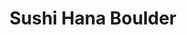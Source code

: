 ---
layout: place
title: Sushi Hana Boulder
permalink: /colorado/boulder/sushi-hana-boulder.html
stateAbbr: CO
stateName: Colorado
cityName: Boulder
seo:
  type: restaurant
  links: null
place_id: ChIJ__px7DDsa4cRGWV9PGYYhW4
photos:
  - name: >-
      places/ChIJ__px7DDsa4cRGWV9PGYYhW4/photos/AeeoHcJbLK5Bhe4PfInng1qpGcKtmXdUw9RzEWZJbmJE885PVnBW0nhFfAzv3AyEu8zf1eC4lJC-vemI71cAZWR6rxv3bg6Gy0ltNgdqBNwLz_GUCzvYNu2jXkJdXcJmZKA2u6Lx36pEc3rd6YO10sxeRaue_LPZRhLAaU1DqWB78VcDVkhPqLaYcqllS-YPEiGP7tRIykeL8kf3T-vjHOzxcV0ZfZo9yHW7mPldyuzRqa8GB9N81n1sE38x46ZXEj11jBruYkue_l5Grz9VTX5uRDtCTI_2rCXuE8LB67E07E4
    widthPx: 3024
    heightPx: 4032
    authorAttributions:
      - displayName: Sushi Hana Boulder
        uri: https://maps.google.com/maps/contrib/116014101032633912126
        photoUri: >-
          https://lh3.googleusercontent.com/a-/ALV-UjVlI9AMq2ZlV_2XeQmTv9DdyAE7iO29RPvoo3AI1gjwvZdgsA=s100-p-k-no-mo
    flagContentUri: >-
      https://www.google.com/local/imagery/report/?cb_client=maps_api_places.places_api&image_key=!1e10!2sAF1QipPuYR5iQFkHtzcIPHQIRRsvYj9-u1FyuvN8Oh4&hl=en-US
    googleMapsUri: >-
      https://www.google.com/maps/place//data=!3m4!1e2!3m2!1sAF1QipPuYR5iQFkHtzcIPHQIRRsvYj9-u1FyuvN8Oh4!2e10!4m2!3m1!1s0x876bec30ec71faff:0x6e8518663c7d6519
  - name: >-
      places/ChIJ__px7DDsa4cRGWV9PGYYhW4/photos/AeeoHcLo8hWbphaLMgTzU6AI-7NxCQEDWBWvF0dp-M9wyyN00iUUupONZyIUENPJ5GUlGJwIgwajPf8FGncNq2av6FqacjMBzyPWYgGkPYpMOfta7S1AEEb6cQYCuCbWIiB9nWl0G24x4gurEg9ExLrnT8MzTCkGtkYGLzmiWIzj_ugvJLVSNBcFpxQU0f-jFmxsLfjsqi3rujMuBKTXcrCuHtgps-jypwFSfU1FuyyqNIThyWwagYt6t4gbyjLywJ0lisy7zTC7ITkFRGYujUWd_w6Ic_hAbagKtdRBnIv4W1U
    widthPx: 894
    heightPx: 746
    authorAttributions:
      - displayName: Sushi Hana Boulder
        uri: https://maps.google.com/maps/contrib/116014101032633912126
        photoUri: >-
          https://lh3.googleusercontent.com/a-/ALV-UjVlI9AMq2ZlV_2XeQmTv9DdyAE7iO29RPvoo3AI1gjwvZdgsA=s100-p-k-no-mo
    flagContentUri: >-
      https://www.google.com/local/imagery/report/?cb_client=maps_api_places.places_api&image_key=!1e10!2sAF1QipPLDGRw7CtRDPOAPCuywmBGo_tB3nYpsvk8t4I&hl=en-US
    googleMapsUri: >-
      https://www.google.com/maps/place//data=!3m4!1e2!3m2!1sAF1QipPLDGRw7CtRDPOAPCuywmBGo_tB3nYpsvk8t4I!2e10!4m2!3m1!1s0x876bec30ec71faff:0x6e8518663c7d6519
  - name: >-
      places/ChIJ__px7DDsa4cRGWV9PGYYhW4/photos/AeeoHcJEgoN2qyof9VeLfOb4miHAoeX9rYixS_X6zASfEA7UYkUzFg99Biq4btb1D9lGtgoqQ3ei9Uu62ZnqK7HVjF9TIUnW63q3urzXKwFUN1c-lE0jsYm3WJMdj0_xUUg25fXQSz2Ol_fgZcIdTKP713We8QHVCufe6VSrP6JnkxYyvjpKg9REYc7-J3J9xqrwV7B-99gZxMT0z8CljgOPKvc-UrLvyYUgXnUXOwfQYZuU-kdDYWRT8ltcPMN5p1lRJvSNkZhslcymWTxAM-r5QG_-GOZAd_pxYWYhdqfGPadmQ6kmF_G69vc7YbQHWVfbShULabSMnqfrBsXxL2OjYAQGOY1wbEMKLb6o7Z0LJrri46SdNDE5QWhc8NjoeERzAAoq1lc8oFV0BU3oCwuMKrrbi9T7uU4SYb4SIWCQLD4
    widthPx: 4032
    heightPx: 3024
    authorAttributions:
      - displayName: Ivy Yang
        uri: https://maps.google.com/maps/contrib/100495399653968022957
        photoUri: >-
          https://lh3.googleusercontent.com/a/ACg8ocK6o4B-XXJz34mH-A_65kKtwDWUPPZNPLcllY8lkX2esseMIw=s100-p-k-no-mo
    flagContentUri: >-
      https://www.google.com/local/imagery/report/?cb_client=maps_api_places.places_api&image_key=!1e10!2sCIHM0ogKEICAgIDJh4T0PQ&hl=en-US
    googleMapsUri: >-
      https://www.google.com/maps/place//data=!3m4!1e2!3m2!1sCIHM0ogKEICAgIDJh4T0PQ!2e10!4m2!3m1!1s0x876bec30ec71faff:0x6e8518663c7d6519
  - name: >-
      places/ChIJ__px7DDsa4cRGWV9PGYYhW4/photos/AeeoHcL6ViLSF15g2RjsftxLJlWOR_kESNgDr9bv39S8Yco7RqhU_uUqesLsCaEENytDsSlrjYKz4pchh3zwNpVoiyCLrBQVnWPUGSUtQ8U_bUxnJMjMppBnSR4fqT3LD3FwpPpcTiMl4ki8M_YVM-9a8qsUg7jAA8uwP01v4qZLv9Y2109uuI2PJKFt0IR5MvNjnwOH7q9cZ5XMz6dhAhkH7uxvLs6y0SXkv97kYUZsP9OmJYSy2EptztwxtCjlD6a-kwh8RDAT7ModX9Beryi6jSSb4RSHQqGAAJU94p5x-dnmmMPpbdlWv5TjIXD8fZM24l0POkhoeCcyy9FxFekUEyoi42DEPSxE533hr-7g5bNk303YVwfd-zoVzbD3XZ2ZmjhiuDCxZreqlYjsVpi97b5kBaRtALi4lGeldAx04sRWYNejFXYuP_xUKzTEk0t5
    widthPx: 4800
    heightPx: 3600
    authorAttributions:
      - displayName: pomo doro
        uri: https://maps.google.com/maps/contrib/111232373321264011051
        photoUri: >-
          https://lh3.googleusercontent.com/a-/ALV-UjVcit6kEzBGz8V6iFZdE6YTlgiBaGJUOND-fIrLFG22E7rLMS2eRw=s100-p-k-no-mo
    flagContentUri: >-
      https://www.google.com/local/imagery/report/?cb_client=maps_api_places.places_api&image_key=!1e10!2sCIABIhAGbwPTTyMzXmfQRD8ABdCA&hl=en-US
    googleMapsUri: >-
      https://www.google.com/maps/place//data=!3m4!1e2!3m2!1sCIABIhAGbwPTTyMzXmfQRD8ABdCA!2e10!4m2!3m1!1s0x876bec30ec71faff:0x6e8518663c7d6519
  - name: >-
      places/ChIJ__px7DDsa4cRGWV9PGYYhW4/photos/AeeoHcIxQlv5QBpnVf_EQTqvPq039h2ZCnuJu6wdGse7R94MRaZWVjmBf2v_IF06IqILFn-QAEhYDq4A4ZBshmCPl_ZT14ddBz1SQvk5RsjhYlUKqZKNrLRM8ejNd9hy0CJh4qUxwJ_LOvL4cnAnSSnoAWpUdjsQWPddZvJS7HX6wvtHw3X9Q9x8YxQ9XO9oKptqbI4ifLAS9CL5_Z2X7ByjlouaiToGQ7_xKocYwtSA62oYx5-CjgTzWrtbBiuDwppGI8pp0r-xp4HgqZd7aT8hqMyarR9JkjxJBXvmxfNtFGo
    widthPx: 962
    heightPx: 962
    authorAttributions:
      - displayName: Sushi Hana Boulder
        uri: https://maps.google.com/maps/contrib/116014101032633912126
        photoUri: >-
          https://lh3.googleusercontent.com/a-/ALV-UjVlI9AMq2ZlV_2XeQmTv9DdyAE7iO29RPvoo3AI1gjwvZdgsA=s100-p-k-no-mo
    flagContentUri: >-
      https://www.google.com/local/imagery/report/?cb_client=maps_api_places.places_api&image_key=!1e10!2sAF1QipPi6MFI9S0fnALkDdlWzjoY4McKZ9suwttaaV8&hl=en-US
    googleMapsUri: >-
      https://www.google.com/maps/place//data=!3m4!1e2!3m2!1sAF1QipPi6MFI9S0fnALkDdlWzjoY4McKZ9suwttaaV8!2e10!4m2!3m1!1s0x876bec30ec71faff:0x6e8518663c7d6519
  - name: >-
      places/ChIJ__px7DDsa4cRGWV9PGYYhW4/photos/AeeoHcIBvyFQ_h6z4_hFw30loBYm3tniACE5T1Ezlf1q6n-_J6CU6MuWA2YoyE-xU8ovNGHnUYC09EpD7ygIe9AH1U3aRsF8Cl7vcZG8uhlqMHw1dMvFrWsyQF1N9X4dCvvJCx4Y3s8fTu3FUOfx5shhDl3D1aKWnzggvWscV8NIIEgvg7x3bSkZTQbfTMqFxcG4eyo0CHMIVbpA0MOrIYFw0m_390Pc6DTgKQX90vdsDMur2MxCEqfMLtKcmL8rcGY8u7zWIo1QutSEnuzTC-Fi9-Qq2L_yLGKKQcH-HvFI10Y
    widthPx: 4032
    heightPx: 3024
    authorAttributions:
      - displayName: Sushi Hana Boulder
        uri: https://maps.google.com/maps/contrib/116014101032633912126
        photoUri: >-
          https://lh3.googleusercontent.com/a-/ALV-UjVlI9AMq2ZlV_2XeQmTv9DdyAE7iO29RPvoo3AI1gjwvZdgsA=s100-p-k-no-mo
    flagContentUri: >-
      https://www.google.com/local/imagery/report/?cb_client=maps_api_places.places_api&image_key=!1e10!2sAF1QipOUfFvrdRgtWTCn1yejKuOy2nQ7GEpMvbCXhO0&hl=en-US
    googleMapsUri: >-
      https://www.google.com/maps/place//data=!3m4!1e2!3m2!1sAF1QipOUfFvrdRgtWTCn1yejKuOy2nQ7GEpMvbCXhO0!2e10!4m2!3m1!1s0x876bec30ec71faff:0x6e8518663c7d6519
  - name: >-
      places/ChIJ__px7DDsa4cRGWV9PGYYhW4/photos/AeeoHcKLMvjMkWxXe1qYS1Y3dD1v4BXv2nVAvr9JZcsKBndTmuI3VKixEPcS1SPSiBPzag9QA3OZ6_2-hRFp4Ly64q0-nWzI8sPVrfEPbBrAi9gY3ia3CzsIvAQRV6NKy5r3Rd84hGIx1DyuJQQjjPyUkxebUxFFlTlRZKuMHgsurmgGg5VNiu4Zxdlrev4MapTrfxTWnGUfea0xDOzhxiqeGgArF-NUunEgE4w35EKJt6y1O2Hj6ouekrBL9ieZAjbMCWVRtgPDIsOesDSu1Qr-cGKN80fK2XpsS1KOMBPITWOoc3oYfgM8Qr6xm52kRR_OUiQQvs8lpn8VRT2C45p-PxCrCNx5x2lte8rPZPLB2p6LsBgNC-qh10AOyIBluoRZdj_OFUAssVPTEMUwM76mzuCXoBqBVteSFfrA2gVyWyU
    widthPx: 3024
    heightPx: 4032
    authorAttributions:
      - displayName: Sushi Hana
        uri: https://maps.google.com/maps/contrib/117095053162136475231
        photoUri: >-
          https://lh3.googleusercontent.com/a-/ALV-UjUzTX-seHMlDtii7tkNVYl9n1X4rqCAyerax1Z_KG-0Lra_xjzx=s100-p-k-no-mo
    flagContentUri: >-
      https://www.google.com/local/imagery/report/?cb_client=maps_api_places.places_api&image_key=!1e10!2sCIHM0ogKEICAgIDzyKH-YA&hl=en-US
    googleMapsUri: >-
      https://www.google.com/maps/place//data=!3m4!1e2!3m2!1sCIHM0ogKEICAgIDzyKH-YA!2e10!4m2!3m1!1s0x876bec30ec71faff:0x6e8518663c7d6519
  - name: >-
      places/ChIJ__px7DDsa4cRGWV9PGYYhW4/photos/AeeoHcIcWlrRgbhX9RXK5F-fe064JAtNJD9ePzcPrqaVc4s1QgiLrzljG6cn6t2aqQtsITCMaJJ6fk7p615syS-vnnYjLlKVDcbDcPU_Duo_YyQnGnp9DotxS3qA4jvnA4uv9WUv2ej3atLCHFhlTCrnBfLU2R9zNEILVIWdpSt7X6qNEIbY48a1sPLNwiqye1oI3RIygAMYwLrunY_PyyeL2gI2FNUbp-fhlPbYVXGuUWWqiKuAa2F2WE9wTvGMxJqpAWCVbPxGSvKj6i3ZMuvrrE9kLInTWpyJU4XZJBfygvuIwG4FHNdLQ58fRvwb-HyWkzibMp-QK6F4u1TMDFQfew0VZJdGJBTOo0YA_yYJ7fdBj4VK5Tr4mITnIIjP-9TSaf44HTy6ItylXsOsgEdr8X-GHeF5M_z_mIl2DAprAlQ
    widthPx: 4032
    heightPx: 3024
    authorAttributions:
      - displayName: Ivy Yang
        uri: https://maps.google.com/maps/contrib/100495399653968022957
        photoUri: >-
          https://lh3.googleusercontent.com/a/ACg8ocK6o4B-XXJz34mH-A_65kKtwDWUPPZNPLcllY8lkX2esseMIw=s100-p-k-no-mo
    flagContentUri: >-
      https://www.google.com/local/imagery/report/?cb_client=maps_api_places.places_api&image_key=!1e10!2sCIHM0ogKEICAgIDJh_iYTQ&hl=en-US
    googleMapsUri: >-
      https://www.google.com/maps/place//data=!3m4!1e2!3m2!1sCIHM0ogKEICAgIDJh_iYTQ!2e10!4m2!3m1!1s0x876bec30ec71faff:0x6e8518663c7d6519
  - name: >-
      places/ChIJ__px7DDsa4cRGWV9PGYYhW4/photos/AeeoHcKGd0N-zoT6U-SHbx1vI-0SqBlQ4iPBprdDXNITLQ8EXg6E0xYpWsWbIDZxk8IXNIDHad2zlWZNww14rdDaCEgyEDo-dLc7ap4ibnPQ-8HnV79h-SFEwWNryBLxuQHoBV8fVaU0dHVFbI-4j8J91x7XT7yqkndMQhJyidR0paEvkOjvZ1RSC0WUPdF5I-EzA_tlBkSZhYjv0u3FLAzlSYQOiVw9hMSC65qEgPBU3PhhBJqvj9Cb_C1OUCNnpoXU7o-jpNP4I-ihZYrjRxGHEyj0WWpG752kGnd9UpdCRwVK6GXqauriCKUcBAjfwZZ6zhResMz_2jtRdxBN7-X5LdWj7RV5kuxq6_TZHVgKAdlhNCnXBACCtFMjGvyo1IbunPjmvzTtYHePVQJTCVi1dzTXPVEspE1A3I1T75uDfD1INuWS
    widthPx: 4080
    heightPx: 3072
    authorAttributions:
      - displayName: Federico Javier Sánchez
        uri: https://maps.google.com/maps/contrib/117017247028419710220
        photoUri: >-
          https://lh3.googleusercontent.com/a/ACg8ocIvKhadJ-nCT1KPVAPkSE9DXbhK3tvQ7pLCRFhU7Hw7Pw8JhqA=s100-p-k-no-mo
    flagContentUri: >-
      https://www.google.com/local/imagery/report/?cb_client=maps_api_places.places_api&image_key=!1e10!2sCIHM0ogKEICAgIDL_9LbrgE&hl=en-US
    googleMapsUri: >-
      https://www.google.com/maps/place//data=!3m4!1e2!3m2!1sCIHM0ogKEICAgIDL_9LbrgE!2e10!4m2!3m1!1s0x876bec30ec71faff:0x6e8518663c7d6519
  - name: >-
      places/ChIJ__px7DDsa4cRGWV9PGYYhW4/photos/AeeoHcK04YaFhYY8Kt-Md_Od8D8nVX3MfF6bf8XM2iyjpIJ8CKp4rMLftJMSa_hJAa4UtLFuvrxIaq1FDYuQK20szXUWJTEZBdn4kaFe63OO1i9XkHONCFgL44tnMUnF_Pi5Kqyk8RXd_lFDqBEuxSvuYHuYMYFEw6FaMw7WBr4uUUFPMDwjSQjBvx5XhvsY5g7JX4EwCk619sxfl3b7vYz-1gzJurcKJkbeY7h9TTGxbEkeGlsjhxkTLEdpZdUKV4TIKmpg0bfmSrFJ3as44DeXSt2WHKAK0uxBee1WcPG0NhImGoLNCW3enLzm5kxdtrzc2mjPCiTPtZOOOUOswavtFxE2pcvhxQyVg7CgAz9CQYQDgsC1eibPkGqFC1jRGlR34bQlPkcQzjQ41JOKXoskDzYChhm8Ox7MfFQ0KBQ_HpBmyrU
    widthPx: 4032
    heightPx: 2268
    authorAttributions:
      - displayName: Patricia Valderrama
        uri: https://maps.google.com/maps/contrib/101252595736534460494
        photoUri: >-
          https://lh3.googleusercontent.com/a-/ALV-UjWnNrdwQhpADR0aQvpbG7PTsIDVupcjhr0k8UJDOtptJRVQ2c_x=s100-p-k-no-mo
    flagContentUri: >-
      https://www.google.com/local/imagery/report/?cb_client=maps_api_places.places_api&image_key=!1e10!2sCIHM0ogKEICAgIDr6MmsqwE&hl=en-US
    googleMapsUri: >-
      https://www.google.com/maps/place//data=!3m4!1e2!3m2!1sCIHM0ogKEICAgIDr6MmsqwE!2e10!4m2!3m1!1s0x876bec30ec71faff:0x6e8518663c7d6519
address: 1220 Pennsylvania Ave, Boulder, CO 80302, USA
street: 1220 Pennsylvania Ave
city: Boulder
state: CO
zip: '80302'
country: USA
neighborhood: Central Boulder
latitude: '40.008505'
longitude: '-105.276766'
accessibility_options:
  wheelchairAccessibleParking: true
  wheelchairAccessibleEntrance: true
  wheelchairAccessibleRestroom: true
  wheelchairAccessibleSeating: true
business_status: OPERATIONAL
name: Sushi Hana Boulder
google_maps_links:
  directionsUri: >-
    https://www.google.com/maps/dir//''/data=!4m7!4m6!1m1!4e2!1m2!1m1!1s0x876bec30ec71faff:0x6e8518663c7d6519!3e0
  placeUri: https://maps.google.com/?cid=7963798343455171865
  writeAReviewUri: >-
    https://www.google.com/maps/place//data=!4m3!3m2!1s0x876bec30ec71faff:0x6e8518663c7d6519!12e1
  reviewsUri: >-
    https://www.google.com/maps/place//data=!4m4!3m3!1s0x876bec30ec71faff:0x6e8518663c7d6519!9m1!1b1
  photosUri: >-
    https://www.google.com/maps/place//data=!4m3!3m2!1s0x876bec30ec71faff:0x6e8518663c7d6519!10e5
primary_type: Japanese Restaurant
opening_hours:
  regular: null
  current: null
secondary_opening_hours:
  regular:
    weekdayDescriptions: null
    type: null
  current:
    weekdayDescriptions: null
    type: null
phone: null
price_level: null
price_range: null
rating: null
rating_count: 0
website: null
description: >-
  Discover Sushi Hana in Boulder, Colorado$$$Sushi Hana in Boulder, CO, stands
  out as a welcoming spot for enjoying authentic Japanese flavors in a relaxed
  setting. This casual eatery specializes in a mix of traditional and
  contemporary dishes, including fresh sushi rolls and crispy tempura that
  highlight the art of Japanese cuisine. With its accessible features like
  wheelchair-friendly entrances and seating, it's designed to accommodate a
  variety of diners seeking a comfortable meal. The vibrant photos shared by
  visitors showcase an inviting atmosphere perfect for those exploring top sushi
  options nearby. Whether you're in the mood for innovative twists on classic
  recipes or simply crave quality Japanese fare, this spot delivers a memorable
  dining experience in the heart of Boulder.
generative_summary: >-
  Discover Sushi Hana in Boulder, Colorado$$$Sushi Hana in Boulder, CO, stands
  out as a welcoming spot for enjoying authentic Japanese flavors in a relaxed
  setting. This casual eatery specializes in a mix of traditional and
  contemporary dishes, including fresh sushi rolls and crispy tempura that
  highlight the art of Japanese cuisine. With its accessible features like
  wheelchair-friendly entrances and seating, it's designed to accommodate a
  variety of diners seeking a comfortable meal. The vibrant photos shared by
  visitors showcase an inviting atmosphere perfect for those exploring top sushi
  options nearby. Whether you're in the mood for innovative twists on classic
  recipes or simply crave quality Japanese fare, this spot delivers a memorable
  dining experience in the heart of Boulder.
generative_disclosure: Summarized by AI using the Grok-3-Mini model.
reviews: null
review_summary: >-
  What Visitors Are Saying$$$While detailed reviews aren't available for Sushi
  Hana, feedback from similar spots suggests it's a solid choice for anyone
  hunting for fresh sushi in a laid-back environment. Folks often highlight the
  tasty, well-prepared dishes that make it feel like a hidden gem among local
  Japanese eateries. Many appreciate the approachable vibe and reliable options
  that keep diners coming back for more, painting it as a go-to for casual meals
  with friends or family. Overall, it seems to earn nods for its straightforward
  appeal and satisfying flavors, helping it stand out in the Boulder scene. If
  you're on the lookout for reliable sushi places nearby, this one likely offers
  the kind of enjoyable experience that leaves a positive impression without any
  fuss.
review_disclosure: Summarized by AI using the Grok-3-Mini model.
parking_options: null
payment_options: null
allow_dogs: null
curbside_pickup: null
delivery: null
dine_in: null
good_for_children: null
good_for_groups: null
good_for_sports: null
live_music: null
menu_for_children: null
outdoor_seating: null
reservable: null
restroom: null
serves_beer: null
serves_breakfast: null
serves_brunch: null
serves_cocktails: null
serves_coffee: null
serves_dinner: null
serves_dessert: null
serves_lunch: null
serves_vegetarian_food: null
serves_wine: null
takeout: null
update_category: pro
places_description: null

---